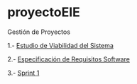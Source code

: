 # proyectoEIE
Gestión de Proyectos 

1.- [Estudio de Viabilidad del Sistema][evs]

2.- [Especificación de Requisitos Software][ers]

3.- [Sprint 1][sprint1]

[evs]:https://github.com/DptoSIC/proyectoEIE/blob/master/documentos/EVS/readme.md
[ers]:https://github.com/DptoSIC/proyectoEIE/blob/master/documentos/ERS/readme.md
[sprint1]:https://github.com/DptoSIC/proyectoEIE/blob/master/documentos/SPRINT/SPRINT%201/readme.md
